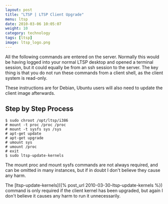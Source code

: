 ```yaml
---
layout: post
title: "LTSP | LTSP Client Upgrade"
menu: ltsp
date: 2010-03-06 10:05:07
weight: 10
category: technology
tags: [ltsp]
image: ltsp_logo.png
---
```


All the following commands are entered on the server.  Normally this would be having logged into your normal LTSP desktop and opened a terminal session, but it could equally be from an ssh session to the server.  The key thing is that you do not run these commands from a client shell, as the client system is read-only.

<!--more-->

These instructions are for Debian, Ubuntu users will also need to update the client image afterwards.  

## Step by Step Process

    $ sudo chroot /opt/ltsp/i386
    # mount -t proc /proc /proc
    # mount -t sysfs sys /sys
    # apt-get update
    # apt-get upgrade
    # umount sys
    # umount /proc
    # exit
    $ sudo ltsp-update-kernels

The mount proc and mount sysfs commands are not always required, and can be omitted in many instances, but if in doubt I don't believe they cause any harm.

The [ltsp-update-kernels]({% post_url 2010-03-30-ltsp-update-kernels %}) command is only required if the client kernel has been upgraded, but again I don't believe it causes any harm to run it unnecessarily.

